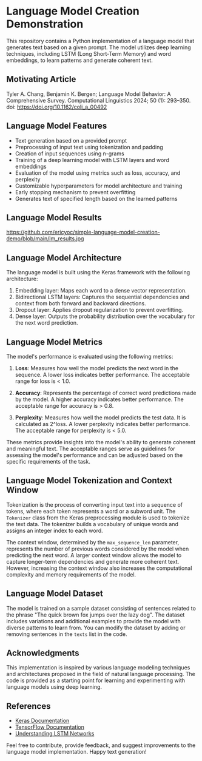 # Language Model Creation Demonstration

This repository contains a Python implementation of a language model that generates text based on a given prompt. The model utilizes deep learning techniques, including LSTM (Long Short-Term Memory) and word embeddings, to learn patterns and generate coherent text.

## Motivating Article
Tyler A. Chang, Benjamin K. Bergen; Language Model Behavior: A Comprehensive Survey. Computational Linguistics 2024; 50 (1): 293–350. doi: https://doi.org/10.1162/coli_a_00492

## Language Model Features

- Text generation based on a provided prompt
- Preprocessing of input text using tokenization and padding
- Creation of input sequences using n-grams
- Training of a deep learning model with LSTM layers and word embeddings
- Evaluation of the model using metrics such as loss, accuracy, and perplexity
- Customizable hyperparameters for model architecture and training
- Early stopping mechanism to prevent overfitting
- Generates text of specified length based on the learned patterns

## Language Model Results
https://github.com/ericyoc/simple-language-model-creation-demo/blob/main/lm_results.jpg

## Language Model Architecture

The language model is built using the Keras framework with the following architecture:

1. Embedding layer: Maps each word to a dense vector representation.
2. Bidirectional LSTM layers: Captures the sequential dependencies and context from both forward and backward directions.
3. Dropout layer: Applies dropout regularization to prevent overfitting.
4. Dense layer: Outputs the probability distribution over the vocabulary for the next word prediction.

## Language Model Metrics

The model's performance is evaluated using the following metrics:

1. **Loss**: Measures how well the model predicts the next word in the sequence. A lower loss indicates better performance. The acceptable range for loss is < 1.0.

2. **Accuracy**: Represents the percentage of correct word predictions made by the model. A higher accuracy indicates better performance. The acceptable range for accuracy is > 0.8.

3. **Perplexity**: Measures how well the model predicts the test data. It is calculated as 2^loss. A lower perplexity indicates better performance. The acceptable range for perplexity is < 5.0.

These metrics provide insights into the model's ability to generate coherent and meaningful text. The acceptable ranges serve as guidelines for assessing the model's performance and can be adjusted based on the specific requirements of the task.

## Language Model Tokenization and Context Window

Tokenization is the process of converting input text into a sequence of tokens, where each token represents a word or a subword unit. The `Tokenizer` class from the Keras preprocessing module is used to tokenize the text data. The tokenizer builds a vocabulary of unique words and assigns an integer index to each word.

The context window, determined by the `max_sequence_len` parameter, represents the number of previous words considered by the model when predicting the next word. A larger context window allows the model to capture longer-term dependencies and generate more coherent text. However, increasing the context window also increases the computational complexity and memory requirements of the model.

## Language Model Dataset

The model is trained on a sample dataset consisting of sentences related to the phrase "The quick brown fox jumps over the lazy dog". The dataset includes variations and additional examples to provide the model with diverse patterns to learn from. You can modify the dataset by adding or removing sentences in the `texts` list in the code.

## Acknowledgments

This implementation is inspired by various language modeling techniques and architectures proposed in the field of natural language processing. The code is provided as a starting point for learning and experimenting with language models using deep learning.

## References

- [Keras Documentation](https://keras.io/)
- [TensorFlow Documentation](https://www.tensorflow.org/api_docs)
- [Understanding LSTM Networks](https://colah.github.io/posts/2015-08-Understanding-LSTMs/)

Feel free to contribute, provide feedback, and suggest improvements to the language model implementation. Happy text generation!
